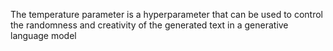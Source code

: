 The temperature parameter is a hyperparameter that can be used to control the randomness and creativity of the generated text in a generative language model
